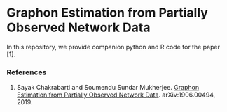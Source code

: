 # Graphon Estimation from Partially Observed Network Data

In this repository, we provide companion python and R code for the paper [1].

### References
1. Sayak Chakrabarti and Soumendu Sundar Mukherjee. [Graphon Estimation from Partially Observed Network Data](http://arxiv.org/abs/1906.00494). arXiv:1906.00494, 2019.
